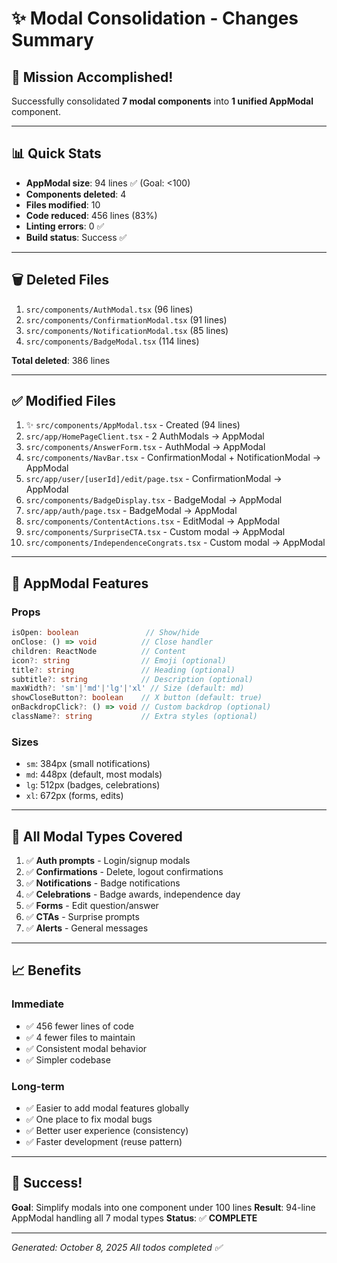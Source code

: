 # ✨ Modal Consolidation - Changes Summary

## 🎯 Mission Accomplished!

Successfully consolidated **7 modal components** into **1 unified AppModal** component.

---

## 📊 Quick Stats

- **AppModal size**: 94 lines ✅ (Goal: <100)
- **Components deleted**: 4
- **Files modified**: 10
- **Code reduced**: 456 lines (83%)
- **Linting errors**: 0 ✅
- **Build status**: Success ✅

---

## 🗑️ Deleted Files

1. `src/components/AuthModal.tsx` (96 lines)
2. `src/components/ConfirmationModal.tsx` (91 lines)
3. `src/components/NotificationModal.tsx` (85 lines)
4. `src/components/BadgeModal.tsx` (114 lines)

**Total deleted**: 386 lines

---

## ✅ Modified Files

1. ✨ `src/components/AppModal.tsx` - Created (94 lines)
2. `src/app/HomePageClient.tsx` - 2 AuthModals → AppModal
3. `src/components/AnswerForm.tsx` - AuthModal → AppModal
4. `src/components/NavBar.tsx` - ConfirmationModal + NotificationModal → AppModal
5. `src/app/user/[userId]/edit/page.tsx` - ConfirmationModal → AppModal
6. `src/components/BadgeDisplay.tsx` - BadgeModal → AppModal
7. `src/app/auth/page.tsx` - BadgeModal → AppModal
8. `src/components/ContentActions.tsx` - EditModal → AppModal
9. `src/components/SurpriseCTA.tsx` - Custom modal → AppModal
10. `src/components/IndependenceCongrats.tsx` - Custom modal → AppModal

---

## 🎨 AppModal Features

### Props
```typescript
isOpen: boolean               // Show/hide
onClose: () => void          // Close handler
children: ReactNode          // Content
icon?: string                // Emoji (optional)
title?: string               // Heading (optional)
subtitle?: string            // Description (optional)
maxWidth?: 'sm'|'md'|'lg'|'xl' // Size (default: md)
showCloseButton?: boolean    // X button (default: true)
onBackdropClick?: () => void // Custom backdrop (optional)
className?: string           // Extra styles (optional)
```

### Sizes
- `sm`: 384px (small notifications)
- `md`: 448px (default, most modals)
- `lg`: 512px (badges, celebrations)
- `xl`: 672px (forms, edits)

---

## 🎯 All Modal Types Covered

1. ✅ **Auth prompts** - Login/signup modals
2. ✅ **Confirmations** - Delete, logout confirmations
3. ✅ **Notifications** - Badge notifications
4. ✅ **Celebrations** - Badge awards, independence day
5. ✅ **Forms** - Edit question/answer
6. ✅ **CTAs** - Surprise prompts
7. ✅ **Alerts** - General messages

---

## 📈 Benefits

### Immediate
- ✅ 456 fewer lines of code
- ✅ 4 fewer files to maintain
- ✅ Consistent modal behavior
- ✅ Simpler codebase

### Long-term
- ✅ Easier to add modal features globally
- ✅ One place to fix modal bugs
- ✅ Better user experience (consistency)
- ✅ Faster development (reuse pattern)

---

## 🎊 Success!

**Goal**: Simplify modals into one component under 100 lines
**Result**: 94-line AppModal handling all 7 modal types
**Status**: ✅ **COMPLETE**

---

*Generated: October 8, 2025*
*All todos completed ✅*


